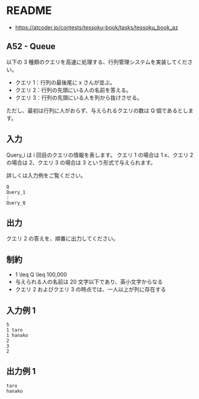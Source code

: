 # README
- <https://atcoder.jp/contests/tessoku-book/tasks/tessoku_book_az>
## A52 - Queue
以下の 3 種類のクエリを高速に処理する、行列管理システムを実装してください。

* クエリ 1：行列の最後尾に x さんが並ぶ。
* クエリ 2：行列の先頭にいる人の名前を答える。
* クエリ 3：行列の先頭にいる人を列から抜けさせる。

ただし、最初は行列に人がおらず、与えられるクエリの数は Q 個であるとします。
## 入力
Query_i は i 回目のクエリの情報を表します。
クエリ 1 の場合は 1 x、クエリ 2 の場合は 2、クエリ 3 の場合は 3 という形式で与えられます。

詳しくは入力例をご覧ください。

```
Q
Query_1
:
Query_Q
```
## 出力
クエリ 2 の答えを、順番に出力してください。
## 制約
* 1 \leq Q \leq 100,000
* 与えられる人の名前は 20 文字以下であり、英小文字からなる
* クエリ 2 およびクエリ 3 の時点では、一人以上が列に存在する
## 入力例 1
```
5
1 taro
1 hanako
2
3
2
```
## 出力例 1
```
taro
hanako
```
